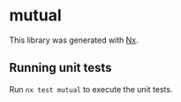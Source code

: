 # mutual

This library was generated with [Nx](https://nx.dev).

## Running unit tests

Run `nx test mutual` to execute the unit tests.
